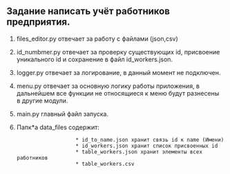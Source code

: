 ## Задание написать учёт работников предприятия.

1. files_editor.py отвечает за работу с файлами (json,csv)
2. id_numbmer.py отвечает за проверку существующих id, присвоение уникального id и сохранение в файл id_workers.json.
3. logger.py отвечает за логирование, в данный момент не подключен.
4. menu.py отвечает за основную логику работы приложения, в дальнейшем все функции не относящиеся к меню будут разнесены в другие модули.
5. main.py главный файл запуска.
6. Папк*а data_files содержит: 

                          * id_to_name.json хранит связь id к name (Имени)
                          * id_workers.json хранит список присвоенных id
                          * table_workers.json хранит элементы всех работников
                          * table_workers.csv 

